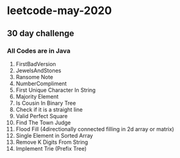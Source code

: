 # leetcode-may-2020
## 30 day challenge
### All Codes are in Java
1. FirstBadVersion
2. JewelsAndStones
3. Ransome Note
4. NumberCompliment
5. First Unique Character In String
6. Majority Element
7. Is Cousin In Binary Tree
8. Check if it is a straight line
9. Valid Perfect Square
10. Find The Town Judge
11. Flood Fill (4directionally connected filling in 2d array or matrix)
12. Single Element in Sorted Array
13. Remove K Digits From String
14. Implement Trie (Prefix Tree)
